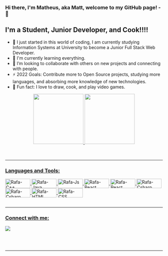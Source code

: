 ### Hi there, I'm Matheus, aka Matt, welcome to my GitHub page! - 👋


## I'm a Student, Junior Developer, and Cook!!!!

- 🔭 I just started in this world of coding, I am currently studying Information Systems at University to become a Junior Full Stack Web Developer.
- 🌱 I'm currently learning everything. 
- 👯 I’m looking to collaborate with others on new projects and connecting with people.
- ⚡ 2022 Goals: Contribute more to Open Source projects, studying more languages, and absorbing more knowledge of new technologies.
- 🥅 Fun fact: I love to draw, cook, and play video games.

<div align="center">
  <a href="https://github.com/WayneCorpInternational">
  <img height="160em" src="https://github-readme-stats.vercel.app/api?username=WayneCorpInternational&show_icons=true&theme=dark&include_all_commits=true&count_private=true"/>
  <img height="160em" src="https://github-readme-stats.vercel.app/api/top-langs/?username=WayneCorpInternational&layout=compact&langs_count=7&theme=dark"/>
</div>

<br />
<br />

---
  
  ### Languages and Tools:
  
  <img align="center" alt="Rafa-C++" height="30" width="80" src="https://img.shields.io/badge/C%2B%2B-00599C?style=for-the-badge&logo=c%2B%2B&logoColor=white">
  
  <img align="center" alt="Rafa-Java" height="30" width="80" src="https://img.shields.io/badge/Java-ED8B00?style=for-the-badge&logo=java&logoColor=white">
  
  <img align="center" alt="Rafa-Js" height="30" width="80" src="https://img.shields.io/badge/JavaScript-F7DF1E?style=for-the-badge&logo=javascript&logoColor=black">
    
  <img align="center" alt="Rafa-React" height="30" width="80" src="https://img.shields.io/badge/Angular-DD0031?style=for-the-badge&logo=angular&logoColor=white">
  
  <img align="center" alt="Rafa-React" height="30" width="80" src="https://img.shields.io/badge/Spring-6DB33F?style=for-the-badge&logo=spring&logoColor=white">
 
  <img align="center" alt="Rafa-Csharp" height="30" width="80" src="https://img.shields.io/badge/MySQL-00000F?style=for-the-badge&logo=mysql&logoColor=white">
  
  <img align="center" alt="Rafa-Csharp" height="30" width="80" src="https://img.shields.io/badge/Node.js-43853D?style=for-the-badge&logo=node.js&logoColor=white">
  
  <img align="center" alt="Rafa-HTML" height="30" width="80" src="https://img.shields.io/badge/HTML5-E34F26?style=for-the-badge&logo=html5&logoColor=white">
   
  <img align="center" alt="Rafa-CSS" height="30" width="80" src="https://img.shields.io/badge/CSS3-1572B6?style=for-the-badge&logo=css3&logoColor=white">

<br />
<br />

---
### Connect with me:
  <a href="https://www.linkedin.com/in/matheuswozniak/" target="_blank"><img src="https://img.shields.io/badge/LinkedIn-0077B5?style=for-the-badge&logo=linkedin&logoColor=white" target="_blank"> 
 

<br />
<br />
   
---
